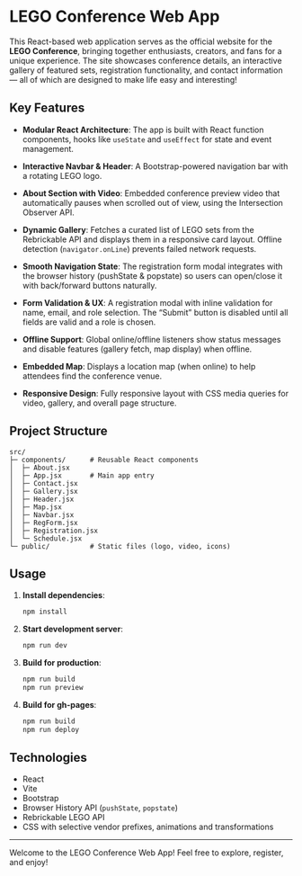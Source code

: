 # LEGO Conference Web App

This React-based web application serves as the official website for the **LEGO Conference**, bringing together 
enthusiasts, creators, and fans for a unique experience. The site showcases conference details, 
an interactive gallery of featured sets, registration functionality, and contact information — 
all of which are designed to make life easy and interesting!

## Key Features 

- **Modular React Architecture**: The app is built with React function components, hooks like `useState` and `useEffect` for state and event management.

- **Interactive Navbar & Header**: A Bootstrap-powered navigation bar with a rotating LEGO logo.

- **About Section with Video**: Embedded conference preview video that automatically pauses when scrolled out of view, using the Intersection Observer API.

- **Dynamic Gallery**: Fetches a curated list of LEGO sets from the Rebrickable API and displays them in a responsive card layout. Offline detection (`navigator.onLine`) prevents failed network requests.

- **Smooth Navigation State**: The registration form modal integrates with the browser history (pushState & popstate) so users can open/close it with back/forward buttons naturally.

- **Form Validation & UX**: A registration modal with inline validation for name, email, and role selection. The “Submit” button is disabled until all fields are valid and a role is chosen.

- **Offline Support**: Global online/offline listeners show status messages and disable features (gallery fetch, map display) when offline.

- **Embedded Map**: Displays a location map (when online) to help attendees find the conference venue.

- **Responsive Design**: Fully responsive layout with CSS media queries for video, gallery, and overall page structure.

## Project Structure

```
src/
├─ components/      # Reusable React components
│  ├─ About.jsx
│  ├─ App.jsx       # Main app entry
│  ├─ Contact.jsx
│  ├─ Gallery.jsx
│  ├─ Header.jsx
│  ├─ Map.jsx
│  ├─ Navbar.jsx
│  ├─ RegForm.jsx
│  ├─ Registration.jsx
│  └─ Schedule.jsx    
└─ public/          # Static files (logo, video, icons)
```

## Usage

1. **Install dependencies**:

   ```bash
   npm install
   ```

2. **Start development server**:

   ```bash
   npm run dev
   ```

3. **Build for production**:

   ```bash
   npm run build
   npm run preview
   ```

4. **Build for gh-pages**:

   ```bash
   npm run build
   npm run deploy
   ```

## Technologies

- React
- Vite
- Bootstrap
- Browser History API (`pushState`, `popstate`)
- Rebrickable LEGO API
- CSS with selective vendor prefixes, animations and transformations

---

Welcome to the LEGO Conference Web App! Feel free to explore, register, and enjoy!

